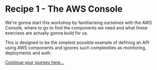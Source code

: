 # Recipe 1 - The AWS Console

We're gonna start this workshop by familiarising ourselves with the AWS Console, where to go to find the components we need and what these exercises are actually gonna _build_ for us.

This is designed to be the simplest possible example of defining an API using AWS components and ignores such complexities as monitoring, deployments and auth.

[Continue your journey here...](01-lambda.md)
